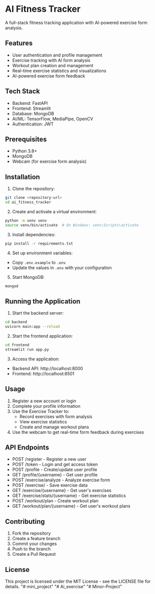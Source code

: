 # AI Fitness Tracker

A full-stack fitness tracking application with AI-powered exercise form analysis.

## Features

- User authentication and profile management
- Exercise tracking with AI form analysis
- Workout plan creation and management
- Real-time exercise statistics and visualizations
- AI-powered exercise form feedback

## Tech Stack

- Backend: FastAPI
- Frontend: Streamlit
- Database: MongoDB
- AI/ML: TensorFlow, MediaPipe, OpenCV
- Authentication: JWT

## Prerequisites

- Python 3.8+
- MongoDB
- Webcam (for exercise form analysis)

## Installation

1. Clone the repository:
```bash
git clone <repository-url>
cd ai_fitness_tracker
```

2. Create and activate a virtual environment:
```bash
python -m venv venv
source venv/bin/activate  # On Windows: venv\Scripts\activate
```

3. Install dependencies:
```bash
pip install -r requirements.txt
```

4. Set up environment variables:
- Copy `.env.example` to `.env`
- Update the values in `.env` with your configuration

5. Start MongoDB:
```bash
mongod
```

## Running the Application

1. Start the backend server:
```bash
cd backend
uvicorn main:app --reload
```

2. Start the frontend application:
```bash
cd frontend
streamlit run app.py
```

3. Access the application:
- Backend API: http://localhost:8000
- Frontend: http://localhost:8501

## Usage

1. Register a new account or login
2. Complete your profile information
3. Use the Exercise Tracker to:
   - Record exercises with form analysis
   - View exercise statistics
   - Create and manage workout plans
4. Use the webcam to get real-time form feedback during exercises

## API Endpoints

- POST /register - Register a new user
- POST /token - Login and get access token
- POST /profile - Create/update user profile
- GET /profile/{username} - Get user profile
- POST /exercise/analyze - Analyze exercise form
- POST /exercise/ - Save exercise data
- GET /exercise/{username} - Get user's exercises
- GET /exercise/stats/{username} - Get exercise statistics
- POST /workout/plan - Create workout plan
- GET /workout/plan/{username} - Get user's workout plans

## Contributing

1. Fork the repository
2. Create a feature branch
3. Commit your changes
4. Push to the branch
5. Create a Pull Request

## License

This project is licensed under the MIT License - see the LICENSE file for details. "# mini_project" 
"# Ai_exercise" 
"# Minor-Project" 
